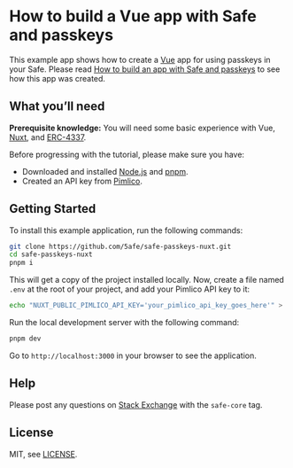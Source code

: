 # How to build a Vue app with Safe and passkeys

This example app shows how to create a [Vue](https://vuejs.org) app for using passkeys in your Safe. Please read [How to build an app with Safe and passkeys](https://docs.safe.global/home/passkeys-tutorials/safe-passkeys-nuxt) to see how this app was created.

## What you’ll need

**Prerequisite knowledge:** You will need some basic experience with Vue, [Nuxt](https://nuxt.com/docs/getting-started/introduction), and [ERC-4337](https://docs.safe.global/home/4337-overview).

Before progressing with the tutorial, please make sure you have:

- Downloaded and installed [Node.js](https://nodejs.org/en/download/package-manager) and [pnpm](https://pnpm.io/installation).
- Created an API key from [Pimlico](https://www.pimlico.io/).


## Getting Started

To install this example application, run the following commands:

```bash
git clone https://github.com/5afe/safe-passkeys-nuxt.git
cd safe-passkeys-nuxt
pnpm i
```

This will get a copy of the project installed locally. Now, create a file named `.env` at the root of your project, and add your Pimlico API key to it:

```bash
echo "NUXT_PUBLIC_PIMLICO_API_KEY='your_pimlico_api_key_goes_here'" > .env
```

Run the local development server with the following command:

```bash
pnpm dev
```

Go to `http://localhost:3000` in your browser to see the application.

## Help

Please post any questions on [Stack Exchange](https://ethereum.stackexchange.com/questions/tagged/safe-core) with the `safe-core` tag.

## License

MIT, see [LICENSE](LICENSE).
